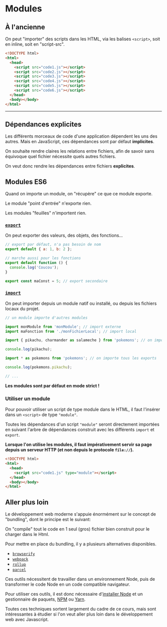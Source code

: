 # Modules

## À l'ancienne

On peut "importer" des scripts dans les HTML, via les balises `<script>`, soit en inline, soit en "script-src".

```html
<!DOCTYPE html>
<html>
  <head>
    <script src="code1.js"></script>
    <script src="code2.js"></script>
    <script src="code3.js"></script>
    <script src="code4.js"></script>
    <script src="code5.js"></script>
    <script src="code6.js"></script>
  </head>
  <body></body>
</html>
```

---

## Dépendances explicites

Les différents morceaux de code d'une application dépendent les uns des autres. Mais en JavaScript, ces dépendances sont par défaut **implicites**.

On souhaite rendre claires les relations entre fichiers, afin de savoir sans équivoque quel fichier nécessite quels autres fichiers.

On veut donc rendre les dépendances entre fichiers **explicites**.

## Modules ES6

Quand on importe un module, on "récupère" ce que ce module exporte.

Le module "point d'entrée" n'exporte rien.

Les modules "feuilles" n'importent rien.

### [`export`](https://developer.mozilla.org/fr/docs/Web/JavaScript/Reference/Instructions/export)

On peut exporter des valeurs, des objets, des fonctions...

```js
// export par défaut, n'a pas besoin de nom
export default { a: 1, b: 2 };

// marche aussi pour les fonctions
export default function () {
  console.log('Coucou');
}

export const maConst = 5; // export secondaire
```

### [`import`](https://developer.mozilla.org/fr/docs/Web/JavaScript/Reference/Instructions/import)

On peut importer depuis un module natif ou installé, ou depuis les fichiers locaux du projet.

```js
// un module importe d'autres modules

import monModule from 'monModule'; // import externe
import maFonction from './monFichierLocal'; // import local

import { pikachu, charmander as salameche } from 'pokemons'; // on importe seulement "pikachu" et "charmander", que je renomme en "salameche"

console.log(pikachu);

import * as pokemons from 'pokemons'; // on importe tous les exports

console.log(pokemons.pikachu);

// ...
```

**Les modules sont par défaut en mode strict !**

### Utiliser un module

Pour pouvoir utiliser un script de type module dans le HTML, il faut l'insérer dans un `<script>` de type `"module"`.

Toutes les dépendances d'un script `"module"` seront directement importées en suivant l'arbre de dépendances construit avec les différents `import` et `export`.

**Lorsque l'on utilise les modules, il faut impérativement servir sa page depuis un serveur HTTP (et non depuis le protocole `file://`).**

```html
<!DOCTYPE html>
<html>
  <head>
    <script src="code1.js" type="module"></script>
  </head>
  <body></body>
</html>
```

## Aller plus loin

Le développement web moderne s'appuie énormément sur le concept de "bundling", dont le principe est le suivant:

On "compile" tout le code en 1 seul (gros) fichier bien construit pour le charger dans le Html.

Pour mettre en place du bundling, il y a plusieurs alternatives disponibles.

- [`browserify`](http://browserify.org/)
- [`webpack`](https://webpack.js.org/)
- [`rollup`](https://rollupjs.org/guide/en)
- [`parcel`](https://parceljs.org/)

Ces outils nécessitent de travailler dans un environnement Node, puis de transformer le code Node en un code compatible navigateur.

Pour utiliser ces outils, il est donc nécessaire d'[installer Node](https://nodejs.org/en/) et un gestionnaire de paquets, [NPM](https://www.npmjs.com/) ou [Yarn](https://yarnpkg.com/en/).

Toutes ces techniques sortent largement du cadre de ce cours, mais sont intéressantes à étudier si l'on veut aller plus loin dans le développement web avec Javascript.
